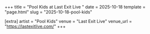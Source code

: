 +++
title = "Pool Kids at Last Exit Live "
date = 2025-10-18
template = "page.html"
slug = "2025-10-18-pool-kids"

[extra]
artist = "Pool Kids"
venue = "Last Exit Live"
venue_url = "https://lastexitlive.com/"
+++
